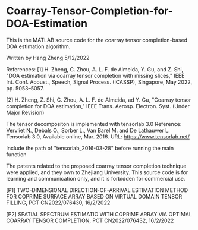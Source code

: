 # Coarray-Tensor-Completion-for-DOA-Estimation
This is the MATLAB source code for the coarray tensor completion-based DOA estimation algorithm.

Written by Hang Zheng
5/12/2022

References: 
[1] H. Zheng, C. Zhou, A. L. F. de Almeida, Y. Gu, and Z. Shi, "DOA estimation via coarray tensor completion with missing slices," IEEE Int. Conf. Acoust., Speech, Signal Process. (ICASSP), Singapore, May 2022, pp. 5053–5057.

[2] H. Zheng, Z. Shi, C. Zhou, A. L. F. de Almeida, ad Y. Gu, "Coarray tensor completion for DOA estimation," IEEE Trans. Aerosp. Electron. Syst. (Under Major Revision)

The tensor decompositon is implemented with tensorlab 3.0
Reference:
Vervliet N., Debals O., Sorber L., Van Barel M. and De Lathauwer L. Tensorlab 3.0, Available online, Mar. 2016. URL: https://www.tensorlab.net/

Include the path of "tensorlab_2016-03-28" before running the main function

The patents related to the proposed coarray tensor completion technique were applied, and they own to Zhejiang University. This source code is for learning and communication only, and it is forbidden for commercial use.

[P1] TWO-DIMENSIONAL DIRECTION-OF-ARRIVAL ESTIMATION METHOD FOR COPRIME SURFACE ARRAY BASED ON VIRTUAL DOMAIN TENSOR FILLING, PCT CN2022/076430, 16/2/2022

[P2] SPATIAL SPECTRUM ESTIMATIO WITH COPRIME ARRAY VIA OPTIMAL COARRAY TENSOR COMPLETION, PCT CN2022/076432, 16/2/2022
